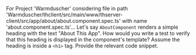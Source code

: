 For Project 'Warmduscher' considering file in path 'Warmduscher/thclient/src/main/www/thserver-client/src/app/about/about.component.spec.ts' with name 'about.component.spec.ts'... 
Let's say `AboutComponent` renders a simple heading with the text "About This App". How would you write a test to verify that this heading is displayed in the component's template?  Assume the heading is inside a `<h1>` tag. Provide the relevant code snippet.